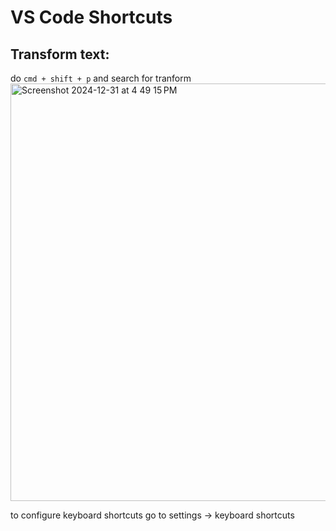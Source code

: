 # VS Code Shortcuts

## Transform text:
do `cmd + shift + p` and search for tranform
<img width="668" alt="Screenshot 2024-12-31 at 4 49 15 PM" src="https://github.com/user-attachments/assets/0a3db436-fd86-43ff-8c19-797d57d33dc2" />

to configure keyboard shortcuts go to settings -> keyboard shortcuts
